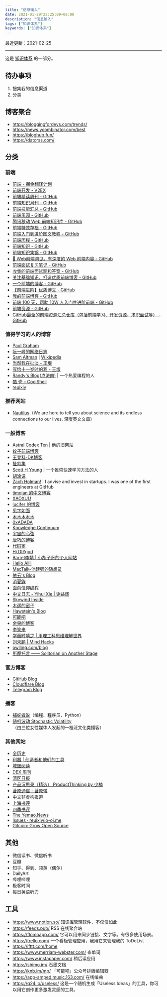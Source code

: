 ```yaml
---
title: "信息输入"
date: 2021-01-29T22:25:09+08:00
description: "信息输入"
tags: ["知识体系"]
keywords: ["知识体系"]
---
```


最近更新：2021-02-25

---

这是 [知识体系](/tags/知识体系/) 的一部分。

## 待办事项

1. 搜集我的信息渠道
2. 分类

## 博客聚合

- <https://bloggingfordevs.com/trends/>
- <https://news.ycombinator.com/best>
- <https://bloghub.fun/>
- <https://datorss.com/>

## 分类

### 前端

- [前端 - 掘金翻译计划](https://github.com/xitu/gold-miner#%E5%89%8D%E7%AB%AF)
- [前端开发 - V2EX](https://www.v2ex.com/go/fe)
- [前端精读周刊 - GitHub](https://github.com/dt-fe/weekly)
- [前端知识月刊 - GitHub](https://github.com/jsfront/month)
- [前端技能汇总 - GitHub](https://github.com/JacksonTian/fks)
- [前端乐园 - GitHub](https://github.com/abc-club/js-paradise)
- [腾讯移动 Web 前端知识库 - GitHub](https://github.com/AlloyTeam/Mars)
- [前端特效存档 - GitHub](https://github.com/yangxi0126/javaScript)
- [前端入门到进阶图文教程 - GitHub](https://github.com/qianguyihao/Web)
- [前端历程 - GitHub](https://github.com/ltadpoles/web-document)
- [前端知识 - GitHub](https://github.com/kisoua/Front--end--tutorial)
- [前端知识集锦 - GitHub](https://github.com/KieSun/Front-end-knowledge)
- [📝 Web前端洞见。有深度的 Web 前端内容 - GitHub](https://github.com/iamjoel/front-end-note)
- [前端面试复习笔记 - GitHub](https://github.com/CavsZhouyou/Front-End-Interview-Notebook)
- [收集的前端面试题和答案 - GitHub](https://github.com/qiu-deqing/FE-interview)
- [关注基础知识，打造优质前端博客 - GitHub](https://github.com/ljianshu/Blog)
- [一个前端的博客 - GitHub](https://github.com/muwoo/blogs)
- [【前端进阶】优质博文 - GitHub](https://github.com/YvetteLau/Blog)
- [我的前端博客 - GitHub](https://github.com/hacke2/hacke2.github.io)
- [前端 100 天，帮助 10W 人入门并进阶前端 - GitHub](https://github.com/lefex/FE)
- [前端资源 - GitHub](https://github.com/iq9891/awesome-frontend)
- [GitHub最全的前端资源汇总仓库（包括前端学习、开发资源、求职面试等） - GitHub](https://github.com/helloqingfeng/Awsome-Front-End-learning-resource)

### 值得学习的人的博客

- [Paul Graham](http://www.paulgraham.com/)
- [阮一峰的网络日志](http://www.ruanyifeng.com/blog/)
- [Sam Altman](https://blog.samaltman.com/) | [Wikipedia](https://en.wikipedia.org/wiki/Sam_Altman)
- [当然我在扯淡 - 王垠](https://www.yinwang.org/)
- [写给十一岁时的我 - 王垠](https://yinwang1.wordpress.com/)
- [Randy's Blog(卢涛南)](https://lutaonan.com/) | 一个热爱编程的人
- [酷 壳 – CoolShell](https://coolshell.cn/)
- [reuixiy](https://io-oi.me/)

### 推荐网站

- [Nautilus](https://nautil.us/)（We are here to tell you about science and its endless connections to our lives. 深度英文文章）

### 一般博客

- [Astral Codex Ten](https://astralcodexten.substack.com/) | [他的旧网站](https://slatestarcodex.com/)
- [蚊子前端博客](https://www.xiabingbao.com/)
- [王登科-DK博客](https://greatdk.com/)
- [扯氮集](http://weiwuhui.com/)
- [Scott H Young](https://www.scotthyoung.com/blog/) | 一个推崇快速学习方法的人
- [胡涂说](https://hutusi.com/)
- [Zach Holman!](https://zachholman.com/) | I advise and invest in startups. I was one of the first engineers at GitHub
- [timqian 的中文博客](https://blog.t9t.io/)
- [XAOXUU](https://xaoxuu.com/)
- [lucifer 的博客](https://lucifer.ren/blog/)
- [见字如面](https://hiwannz.com/)
- [木木木木木](https://immmmm.com/)
- [0xADADA](https://0xadada.pub/)
- [Knowledge Continuum](https://www.raghuveer.net/)
- [宇宙的心弦](https://www.physixfan.com/)
- [唐巧的博客](http://blog.devtang.com/)
- [代码家](https://daimajia.com/)
- [Hi,DIYgod](https://diygod.me/)
- [Barret李靖 | 小胡子哥的个人网站](https://www.barretlee.com/)
- [Hello Alili](https://alili.tech/)
- [MacTalk-池建强的随想录](http://macshuo.com/)
- [依云's Blog](https://blog.lilydjwg.me/)
- [消夏錄](https://tin6.com/)
- [面向信仰编程](https://draveness.me/)
- [中文日志 - Yihui Xie | 谢益辉](https://yihui.org/cn/)
- [Skywind Inside](http://www.skywind.me/blog/)
- [木遥的窗子](http://blog.farmostwood.net/)
- [Hawstein's Blog](https://hawstein.com/)
- [可能吧](https://kenengba.com/)
- [余果的博客](https://yuguo.us/)
- [李笑来](http://lixiaolai.com/)
- [学而时嘻之 | 用理工科思维理解世界](https://www.geekonomics10000.com/)
- [刘未鹏 | Mind Hacks](http://mindhacks.cn/)
- [owlling.com/blog](https://www.owlling.com/blog)
- [所歷托言 —— Solitorian on Another Stage](https://solitorian.com/)

### 官方博客

- [GitHub Blog](https://github.blog/)
- [Cloudflare Blog](https://blog.cloudflare.com/)
- [Telegram Blog](https://telegram.org/blog)

### 播客

- [捕蛇者说](https://pythonhunter.org/)（编程、程序员、Python）
- [随机波动 Stochastic Volatility](https://www.stovol.club/)（由三位女性媒体人发起的一档泛文化类播客）

### 其他网站

- [全历史](https://www.allhistory.com/)
- [利器 | 创造者和他们的工具](https://liqi.io/)
- [城堡阅读](https://chengbaoyuedu.cn/)
- [DEX 周刊](https://www.notion.so/f3b9324ec1c545f3a7ad31d71da1fc38)
- [湾区日报](https://wanqu.co/)
- [产品沉思录（精选） ProductThinking by 少楠](https://www.notion.so/ProductThinking-a601a12335044f349a22caf57f274c27)
- [苔原通信 - 苔原带](https://tundrazone.com/category/taiyuantongxin/)
- [中文非虚构报道](https://feixugou.news.blog/)
- [上海书评](https://www.thepaper.cn/list_26878)
- [四季书评](http://www.4sbooks.com/)
- [The Yemao.News](http://news.yemaosheji.com/)
- [Issues · reuixiy/io-oi.me](https://github.com/reuixiy/io-oi.me/issues/)
- [Gitcoin: Grow Open Source](https://gitcoin.co/)

## 其他

- 微信读书、微信听书
- 豆瓣
- 知乎、得到、领英（偶尔）
- DailyArt
- 哔哩哔哩
- 极客时间
- 每日英语听力

## 工具

- <https://www.notion.so/> 知识库管理软件，不仅仅如此
- <https://feeds.pub/> RSS 在线聚合站
- <https://flomoapp.com/> 它可以用来同步链接、文字等。有很多使用场景。
- <https://trello.com/> 一个看板管理应用，我用它来管理我的 ToDoList
- <https://ifttt.com/home>
- <https://www.merriam-webster.com/> 查单词
- <https://www.instapaper.com/> 稍后读应用
- <https://shimo.im/> 石墨文档
- <https://knb.im/mp/> 「可能吧」公众号排版编辑器
- <https://app-amped.music.163.com/> 在线编曲
- <https://q24.io/useless/> 这是一个随机生成「Useless Ideas」的工具，你可以用它创作更多激发灵感的工具。
